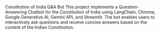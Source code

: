 Constitution of India Q&A Bot
This project implements a Question-Answering Chatbot for the Constitution of India using LangChain, Chroma, Google Generative AI, Gemini API, and Streamlit. The bot enables users to interactively ask questions and receive concise answers based on the content of the Indian Constitution.

